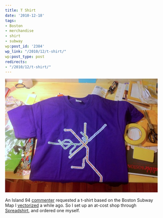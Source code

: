 ```yaml
---
title: T Shirt
date: '2010-12-18'
tags:
- Boston
- merchandise
- shirt
- subway
wp:post_id: '2384'
wp_link: "/2010/12/t-shirt/"
wp:post_type: post
redirects:
- "/2010/12/t-shirt/"
---
```


![](2010-12-18-T-Shirt/t-shirt-500x373.jpg "T Shirt")

An Island 94 [commenter](http://www.island94.org/2009/09/boston-subway-in-vector-format-svg/#comment-72879) requested a t-shirt based on the Boston Subway Map I [vectorized](http://www.island94.org/2009/09/boston-subway-in-vector-format-svg/) a while ago. So I set up an at-cost shop through [Spreadshirt](http://horseshoefab.spreadshirt.com/), and ordered one myself.
